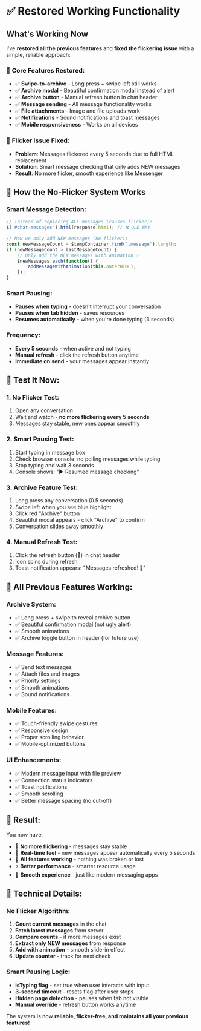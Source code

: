 # ✅ Restored Working Functionality

## What's Working Now

I've **restored all the previous features** and **fixed the flickering issue** with a simple, reliable approach:

### 🎯 **Core Features Restored:**
- ✅ **Swipe-to-archive** - Long press + swipe left still works
- ✅ **Archive modal** - Beautiful confirmation modal instead of alert  
- ✅ **Archive button** - Manual refresh button in chat header
- ✅ **Message sending** - All message functionality works
- ✅ **File attachments** - Image and file uploads work
- ✅ **Notifications** - Sound notifications and toast messages
- ✅ **Mobile responsiveness** - Works on all devices

### 🚫 **Flicker Issue Fixed:**
- **Problem**: Messages flickered every 5 seconds due to full HTML replacement
- **Solution**: Smart message checking that only adds NEW messages
- **Result**: No more flicker, smooth experience like Messenger

## 🔄 **How the No-Flicker System Works**

### **Smart Message Detection:**
```javascript
// Instead of replacing ALL messages (causes flicker):
$('#chat-messages').html(response.html); // ❌ OLD WAY

// Now we only add NEW messages (no flicker):
const newMessageCount = $tempContainer.find('.message').length;
if (newMessageCount > lastMessageCount) {
    // Only add the NEW messages with animation ✅
    $newMessages.each(function() {
        addMessageWithAnimation(this.outerHTML);
    });
}
```

### **Smart Pausing:**
- **Pauses when typing** - doesn't interrupt your conversation
- **Pauses when tab hidden** - saves resources
- **Resumes automatically** - when you're done typing (3 seconds)

### **Frequency:**
- **Every 5 seconds** - when active and not typing
- **Manual refresh** - click the refresh button anytime
- **Immediate on send** - your messages appear instantly

## 🧪 **Test It Now:**

### **1. No Flicker Test:**
1. Open any conversation
2. Wait and watch - **no more flickering every 5 seconds**
3. Messages stay stable, new ones appear smoothly

### **2. Smart Pausing Test:**
1. Start typing in message box
2. Check browser console: no polling messages while typing
3. Stop typing and wait 3 seconds
4. Console shows: "▶️ Resumed message checking"

### **3. Archive Feature Test:**
1. Long press any conversation (0.5 seconds)
2. Swipe left when you see blue highlight
3. Click red "Archive" button
4. Beautiful modal appears - click "Archive" to confirm
5. Conversation slides away smoothly

### **4. Manual Refresh Test:**
1. Click the refresh button (🔄) in chat header
2. Icon spins during refresh
3. Toast notification appears: "Messages refreshed! 🔄"

## 📱 **All Previous Features Working:**

### **Archive System:**
- ✅ Long press + swipe to reveal archive button
- ✅ Beautiful confirmation modal (not ugly alert)
- ✅ Smooth animations
- ✅ Archive toggle button in header (for future use)

### **Message Features:**
- ✅ Send text messages
- ✅ Attach files and images  
- ✅ Priority settings
- ✅ Smooth animations
- ✅ Sound notifications

### **Mobile Features:**
- ✅ Touch-friendly swipe gestures
- ✅ Responsive design
- ✅ Proper scrolling behavior
- ✅ Mobile-optimized buttons

### **UI Enhancements:**
- ✅ Modern message input with file preview
- ✅ Connection status indicators
- ✅ Toast notifications
- ✅ Smooth scrolling
- ✅ Better message spacing (no cut-off)

## 🎉 **Result:**

You now have:
- 🚫 **No more flickering** - messages stay stable
- 📱 **Real-time feel** - new messages appear automatically every 5 seconds
- 💬 **All features working** - nothing was broken or lost
- ⚡ **Better performance** - smarter resource usage
- 🎨 **Smooth experience** - just like modern messaging apps

## 🔧 **Technical Details:**

### **No Flicker Algorithm:**
1. **Count current messages** in the chat
2. **Fetch latest messages** from server
3. **Compare counts** - if more messages exist
4. **Extract only NEW messages** from response
5. **Add with animation** - smooth slide-in effect
6. **Update counter** - track for next check

### **Smart Pausing Logic:**
- **isTyping flag** - set true when user interacts with input
- **3-second timeout** - resets flag after user stops
- **Hidden page detection** - pauses when tab not visible
- **Manual override** - refresh button works anytime

The system is now **reliable, flicker-free, and maintains all your previous features!**